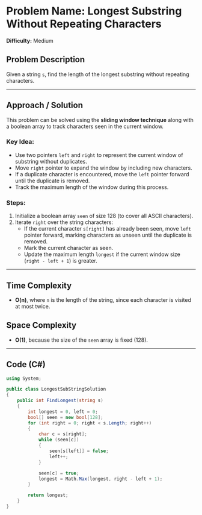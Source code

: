 # Problem Name: Longest Substring Without Repeating Characters

**Difficulty:** Medium

## Problem Description
Given a string `s`, find the length of the longest substring without repeating characters.

---

## Approach / Solution

This problem can be solved using the **sliding window technique** along with a boolean array to track characters seen in the current window.

### Key Idea:
- Use two pointers `left` and `right` to represent the current window of substring without duplicates.
- Move `right` pointer to expand the window by including new characters.
- If a duplicate character is encountered, move the `left` pointer forward until the duplicate is removed.
- Track the maximum length of the window during this process.

### Steps:
1. Initialize a boolean array `seen` of size 128 (to cover all ASCII characters).
2. Iterate `right` over the string characters:
   - If the current character `s[right]` has already been seen, move `left` pointer forward, marking characters as unseen until the duplicate is removed.
   - Mark the current character as seen.
   - Update the maximum length `longest` if the current window size (`right - left + 1`) is greater.

---

## Time Complexity
- **O(n)**, where `n` is the length of the string, since each character is visited at most twice.

## Space Complexity
- **O(1)**, because the size of the `seen` array is fixed (128).

---

## Code (C#)

```csharp
using System;

public class LongestSubStringSolution 
{
    public int FindLongest(string s)
    {
        int longest = 0, left = 0;
        bool[] seen = new bool[128];
        for (int right = 0; right < s.Length; right++)
        {
            char c = s[right];
            while (seen[c])
            {
                seen[s[left]] = false;
                left++;
            }

            seen[c] = true;
            longest = Math.Max(longest, right - left + 1);
        } 

        return longest;
    }
}
